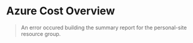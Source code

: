 # Azure Cost Overview

> An error occured building the summary report for the personal-site resource group.

